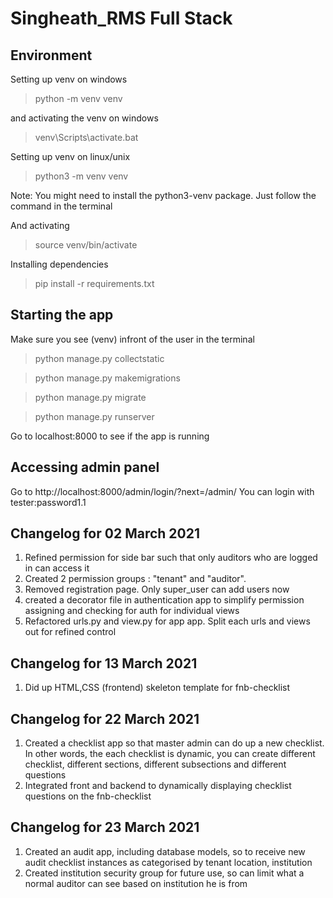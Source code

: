 # Singheath_RMS Full Stack

## Environment
Setting up venv on windows

> python -m venv venv

and activating the venv on windows

> venv\Scripts\activate.bat

Setting up venv on linux/unix

> python3 -m venv venv

Note: You might need to install the python3-venv package. Just follow the command in the terminal

And activating

> source venv/bin/activate

Installing dependencies
> pip install -r requirements.txt

## Starting the app
Make sure you see (venv) infront of the user in the terminal
> python manage.py collectstatic

> python manage.py makemigrations

> python manage.py migrate

> python manage.py runserver

Go to localhost:8000 to see if the app is running

## Accessing admin panel
Go to http://localhost:8000/admin/login/?next=/admin/
You can login with tester:password1.1

## Changelog for 02 March 2021
1. Refined permission for side bar such that only auditors who are logged in can access it
2. Created 2 permission groups : "tenant" and "auditor". 
3. Removed registration page. Only super_user can add users now
4. created a decorator file in authentication app to simplify permission assigning and checking for auth for individual views
5. Refactored urls.py and view.py for app app. Split each urls and views out for refined control

## Changelog for 13 March 2021
1. Did up HTML,CSS (frontend) skeleton template for fnb-checklist

## Changelog for 22 March 2021
1. Created a checklist app so that master admin can do up a new checklist. In other words, the each checklist is dynamic, you can create different checklist, different sections, different subsections and different questions
2. Integrated front and backend to dynamically displaying checklist questions on the fnb-checklist

## Changelog for 23 March 2021
1. Created an audit app, including database models, so to receive new audit checklist instances as categorised by tenant location, institution
2. Created institution security group for future use, so can limit what a normal auditor can see based on institution he is from